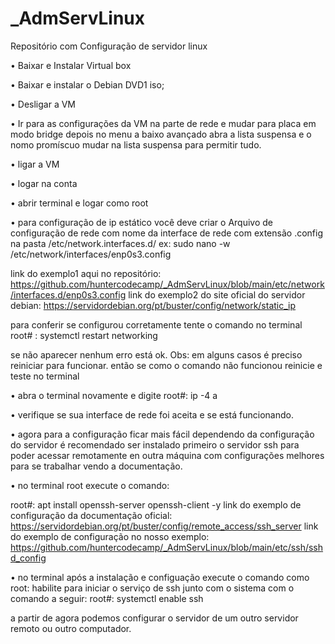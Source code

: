 # _AdmServLinux
Repositório com Configuração de servidor linux

• Baixar e Instalar Virtual box 

•  Baixar e instalar o Debian DVD1 iso;

• Desligar a VM 

• Ir para as configurações da VM na parte de rede e mudar para placa em modo bridge depois no menu a baixo avançado abra a lista suspensa e o nomo promíscuo mudar na lista suspensa para permitir tudo.

• ligar a VM 

• logar na conta 

• abrir terminal e logar como root 

• para configuração de ip estático você deve criar o Arquivo de configuração de rede com nome da interface de rede com extensão .config na pasta /etc/network.interfaces.d/
ex: sudo nano -w /etc/network/interfaces/enp0s3.config

link do exemplo1 aqui no repositório: https://github.com/huntercodecamp/_AdmServLinux/blob/main/etc/network/interfaces.d/enp0s3.config
link do exemplo2 do site oficial do servidor debian: https://servidordebian.org/pt/buster/config/network/static_ip

para conferir se configurou corretamente tente o comando no terminal root# : systemctl restart networking 

se não aparecer nenhum erro está ok. 
  Obs: em alguns casos é preciso reiniciar para funcionar. 
então se como o comando não funcionou reinicie e teste no terminal 

• abra o terminal novamente e digite root#: ip -4 a

• verifique se sua interface de rede foi aceita e se está funcionando.

• agora para a configuração ficar mais fácil dependendo da configuração do servidor é recomendado ser instalado primeiro o servidor ssh para poder acessar remotamente en outra máquina com configurações melhores para se trabalhar vendo a documentação.

• no terminal root execute o comando: 

  root#: apt install openssh-server openssh-client -y 
link do exemplo de configuração da documentação oficial: https://servidordebian.org/pt/buster/config/remote_access/ssh_server
link do exemplo de configuração no nosso exemplo: https://github.com/huntercodecamp/_AdmServLinux/blob/main/etc/ssh/sshd_config

• no terminal após a instalação e configuação execute o comando como root: 
  habilite para iniciar o serviço de ssh junto com o sistema com o comando a seguir:
  root#: systemctl enable ssh
  
a partir de agora podemos configurar o servidor de um outro servidor remoto ou outro computador.





